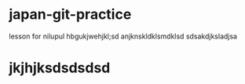 # japan-git-practice
lesson for nilupul hbgukjwehjkl;sd anjknskldklsmdklsd sdsakdjksladjsa
# jkjhjksdsdsdsd
